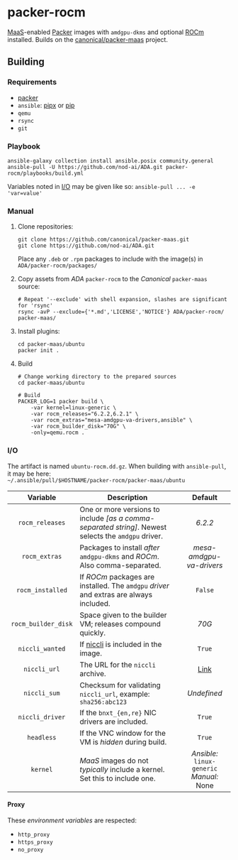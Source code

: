 # packer-rocm

[MaaS](https://maas.io/)-enabled [Packer](https://www.packer.io/) images
with `amdgpu-dkms` and optional [ROCm](https://www.amd.com/en/products/software/rocm.html)
installed. Builds on the [canonical/packer-maas](https://github.com/canonical/packer-maas/)
project.


## Building

### Requirements

* [packer](https://developer.hashicorp.com/packer/docs/install)
* `ansible`: [pipx](https://docs.ansible.com/ansible/latest/installation_guide/intro_installation.html#installing-and-upgrading-ansible-with-pipx) or [pip](https://docs.ansible.com/ansible/latest/installation_guide/intro_installation.html#installing-and-upgrading-ansible-with-pip)
* `qemu`
* `rsync`
* `git`

### Playbook

```shell
ansible-galaxy collection install ansible.posix community.general
ansible-pull -U https://github.com/nod-ai/ADA.git packer-rocm/playbooks/build.yml
```

Variables noted in [I/O](#io) may be given like so: `ansible-pull ... -e 'var=value'`

### Manual

1. Clone repositories:

    ```shell
    git clone https://github.com/canonical/packer-maas.git
    git clone https://github.com/nod-ai/ADA.git
    ```

    Place any `.deb` or `.rpm` packages to include with the image(s) in `ADA/packer-rocm/packages/`

2. Copy assets from _ADA_ `packer-rocm` to the _Canonical_ `packer-maas` source:

    ```shell
    # Repeat '--exclude' with shell expansion, slashes are significant for 'rsync'
    rsync -avP --exclude={'*.md','LICENSE','NOTICE'} ADA/packer-rocm/ packer-maas/
    ```

3. Install plugins:

    ```shell
    cd packer-maas/ubuntu
    packer init .
    ```

4. Build

    ```shell
    # Change working directory to the prepared sources
    cd packer-maas/ubuntu

    # Build
    PACKER_LOG=1 packer build \
        -var kernel=linux-generic \
        -var rocm_releases="6.2.2,6.2.1" \
        -var rocm_extras="mesa-amdgpu-va-drivers,ansible" \
        -var rocm_builder_disk="70G" \
        -only=qemu.rocm .
    ```

### I/O

The artifact is named `ubuntu-rocm.dd.gz`. When building with `ansible-pull`, it may be here:  
`~/.ansible/pull/$HOSTNAME/packer-rocm/packer-maas/ubuntu`

| Variable | Description | Default |
|:----------:|-------------|:---------:|
| `rocm_releases` | One or more versions to include _[as a comma-separated string]_. Newest selects the `amdgpu` driver. | _6.2.2_ |
| `rocm_extras` | Packages to install _after_ `amdgpu-dkms` and _ROCm_. Also comma-separated. | _mesa-amdgpu-va-drivers_ |
| `rocm_installed` | If _ROCm_ packages are installed. The `amdgpu` _driver_ and extras are always included. | `False` |
| `rocm_builder_disk` | Space given to the builder VM; releases compound quickly. | _70G_ |
| `niccli_wanted` | If [niccli](https://techdocs.broadcom.com/us/en/storage-and-ethernet-connectivity/ethernet-nic-controllers/bcm957xxx/adapters/Configuration-adapter/nic-cli-configuration-utility.html) is included in the image. | `True` |
| `niccli_url` | The URL for the `niccli` archive. | [Link](https://docs.broadcom.com/docs-and-downloads/ethernet-network-adapters/NXE/Thor2/GCA1/bcm5760x_230.2.52.0a.zip) |
| `niccli_sum` | Checksum for validating `niccli_url`, example: `sha256:abc123` | _Undefined_ |
| `niccli_driver` | If the `bnxt_{en,re}` NIC drivers are included. | `True` |
| `headless` | If the VNC window for the VM is _hidden_ during build. | `True` |
| `kernel` | _MaaS_ images do not _typically_ include a kernel. Set this to include one. | _Ansible:_ `linux-generic`<br />_Manual:_ None |

#### Proxy

These _environment variables_ are respected:

* `http_proxy`
* `https_proxy`
* `no_proxy`
